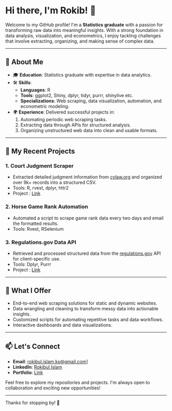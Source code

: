 # Hi there, I'm Rokib! 👋

Welcome to my GitHub profile! I'm a **Statistics graduate** with a passion for transforming raw data into meaningful insights. With a strong foundation in data analysis, visualization, and econometrics, I enjoy tackling challenges that involve extracting, organizing, and making sense of complex data.

---

## 🚀 About Me

- 🎓 **Education**: Statistics graduate with expertise in data analytics.
- 🛠️ **Skills**:
  - **Languages**: R
  - **Tools**: ggplot2, Shiny, dplyr, tidyr, purrr, shinylive etc.
  - **Specializations**: Web scraping, data visualization, automation, and econometric modeling.
- 🌍 **Experience**: Delivered successful projects in:
  1. Automating periodic web scraping tasks.
  2. Extracting data through APIs for structured analysis.
  3. Organizing unstructured web data into clean and usable formats.

---

## 📂 My Recent Projects

### 1. Court Judgment Scraper

- Extracted detailed judgment information from [cylaw.org](https://www.cylaw.org/updates.html) and organized over 9k+ records into a structured CSV.
- Tools: R, rvest, dplyr, httr2
- Project : [Link](https://github.com/RokibMondol/cylaw.org_webscrapping)

### 2. Horse Game Rank Automation

- Automated a script to scrape game rank data every two days and email the formatted results.
- Tools: Rvest, RSelenium

### 3. Regulations.gov Data API

- Retrieved and processed structured data from the [regulations.gov](https://www.regulations.gov) API for client-specific use.
- Tools: Dplyr, Purrr
- Project : [Link](https://github.com/RokibMondol/Regulations.gov-Webscrapping)
---

## 🌟 What I Offer

- End-to-end web scraping solutions for static and dynamic websites.
- Data wrangling and cleaning to transform messy data into actionable insights.
- Customized scripts for automating repetitive tasks and data workflows.
- Interactive dashboards and data visualizations.

---

## 📫 Let's Connect

- **Email**: [rokibul.islam.ks@gmail.com](mailto\:rokibul.islam.ks@gmail.com)]
- **LinkedIn**: [Rokibul Islam](https://www.linkedin.com/in/rokibul-islam-16b00b176/)
- **Portfolio**: [Link](https\://rokibmondol.github.io/Resume/)

Feel free to explore my repositories and projects. I'm always open to collaboration and exciting new opportunities!

---

Thanks for stopping by! 🚀


